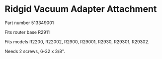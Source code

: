 # Ridgid Vacuum Adapter Attachment

Part number 513349001

Fits router base R2911

Fits models R2200, R22002, R2900, R29001, R2930, R29301, R29302.

Needs 2 screws, 6-32 x 3/8".

